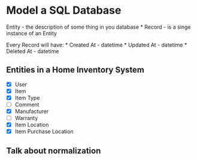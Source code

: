 # Model a SQL Database

Entity - the description of some thing in you database
    * Record - is a singe instance of an Entity

Every Record will have:
    * Created At - datetime
    * Updated At - datetime
    * Deleted At - datetime

## Entities in a Home Inventory System

* [x] User
* [x] Item
* [x] Item Type
* [ ] Comment
* [x] Manufacturer
* [ ] Warranty
* [x] Item Location
* [x] Item Purchase Location

## Talk about normalization